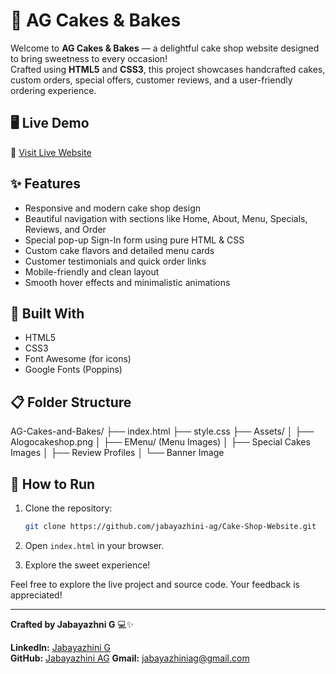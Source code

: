 # 🍰 AG Cakes & Bakes

Welcome to **AG Cakes & Bakes** — a delightful cake shop website designed to bring sweetness to every occasion!  
Crafted using **HTML5** and **CSS3**, this project showcases handcrafted cakes, custom orders, special offers, customer reviews, and a user-friendly ordering experience.

## 🖥️ Live Demo
🔗 [Visit Live Website](https://ag-cakes-and-bakes.netlify.app/)

## ✨ Features
- Responsive and modern cake shop design
- Beautiful navigation with sections like Home, About, Menu, Specials, Reviews, and Order
- Special pop-up Sign-In form using pure HTML & CSS
- Custom cake flavors and detailed menu cards
- Customer testimonials and quick order links
- Mobile-friendly and clean layout
- Smooth hover effects and minimalistic animations

## 📂 Built With
- HTML5
- CSS3
- Font Awesome (for icons)
- Google Fonts (Poppins)

## 📋 Folder Structure


AG-Cakes-and-Bakes/
├── index.html
├── style.css
├── Assets/
│   ├── Alogocakeshop.png
│   ├── EMenu/ (Menu Images)
│   ├── Special Cakes Images
│   ├── Review Profiles
│   └── Banner Image



## 🚀 How to Run
1. Clone the repository:
   ```bash
   git clone https://github.com/jabayazhini-ag/Cake-Shop-Website.git

2. Open `index.html` in your browser.

3. Explore the sweet experience!

Feel free to explore the live project and source code. Your feedback is appreciated!

---

**Crafted by Jabayazhni G** 💻✨

**LinkedIn:** [Jabayazhini G](https://www.linkedin.com/in/jabayazhini-ag/)  
**GitHub:** [Jabayazhini AG](https://github.com/jabayazhini-ag)
**Gmail:** jabayazhiniag@gmail.com

